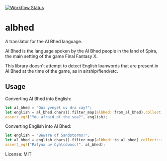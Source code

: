 [![Workflow Status](https://github.com/fosskers/albhed/workflows/Rust/badge.svg)](https://github.com/fosskers/albhed/actions?query=workflow%3A%22Rust%22)

# albhed

A translator for the Al Bhed language.

Al Bhed is the language spoken by the Al Bhed people in the land of Spira,
the main setting of the game Final Fantasy X.

This library doesn't attempt to detect English loanwords that are present in
Al Bhed at the time of the game, as in airship/fiend/etc.

## Usage

Converting Al Bhed into English:
```rust
let al_bhed = "Oui yvnyet uv dra cay?";
let english = al_bhed.chars().filter_map(albhed::from_al_bhed).collect::<String>();
assert_eq!("You afraid of the sea?", english);
```

Converting English into Al Bhed:
```rust
let english = "Beware of Sandstorms!";
let al_bhed = english.chars().filter_map(albhed::to_al_bhed).collect::<String>();
assert_eq!("Pafyna uv Cyhtcdunsc!", al_bhed);
```

License: MIT
